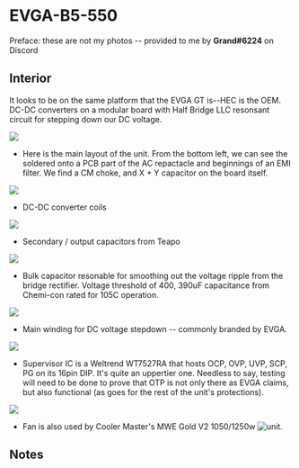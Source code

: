 # EVGA-B5-550


Preface: these are not my photos -- provided to me by **Grand#6224** on Discord

## Interior 
It looks to be on the same platform that the EVGA GT is--HEC is the OEM. DC-DC converters on a modular board with Half Bridge LLC resonsant circuit for stepping down our DC voltage.

![](https://i.imgur.com/0sFbgLb.jpeg)
* Here is the main layout of the unit. From the bottom left, we can see the soldered onto a PCB part of the AC repactacle and beginnings of an EMI filter. We find a CM choke, and X + Y capacitor on the board itself.

![](https://i.imgur.com/Snjf38A.jpeg)
* DC-DC converter coils 

![](https://i.imgur.com/FhFfoW0.jpeg)
* Secondary / output capacitors from Teapo 

![](https://i.imgur.com/JkH6vMP.jpeg)
* Bulk capacitor resonable for smoothing out the voltage ripple from the bridge rectifier. Voltage threshold of 400, 390uF capacitance from Chemi-con rated for 105C operation.

![](https://i.imgur.com/hDZoONj.jpeg)
* Main winding for DC voltage stepdown -- commonly branded by EVGA. 

![](https://i.imgur.com/4ZT3AG1.jpeg)
* Supervisor  IC is a Weltrend WT7527RA that hosts OCP, OVP, UVP, SCP, PG on its 16pin DIP. It's quite an uppertier one. Needless to say, testing will need to be done to prove that OTP is not only there as EVGA claims, but also functional (as goes for the rest of the unit's protections).

![](https://i.imgur.com/9J7V7Rf.jpg)
* Fan is also used by Cooler Master's MWE Gold V2 1050/1250w ![unit](https://www.coolenjoy.net/bbs/review/886445). 
## Notes

